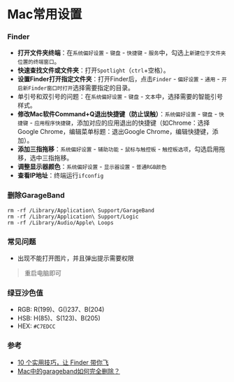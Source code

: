 # Mac常用设置

### Finder
* **打开文件夹终端**：在`系统偏好设置` - `键盘` - `快捷键` - `服务`中，勾选上`新建位于文件夹位置的终端窗口`。
* **快速查找文件或文件夹**：打开`Spotlight`（`ctrl`+空格）。
* **设置Finder打开指定文件夹**：打开Finder后，点击`Finder` - `偏好设置` - `通用` - `开启新Finder窗口时打开`选择需要指定的目录。
* 单引号和双引号的问题：在`系统偏好设置` - `键盘` - `文本`中，选择需要的智能引号样式。
* **修改Mac软件Command+Q退出快捷键（防止误触）**：`系统偏好设置` - `键盘` - `快捷键` - `应用程序快捷键`，添加对应的应用退出的快捷键（如Chrome：选择Google Chrome，编辑菜单标题：退出Google Chrome，编辑快捷键，添加）。
* **添加三指拖移**：`系统偏好设置` - `辅助功能` - `鼠标与触控板` - `触控板选项`，勾选启用拖移，选中三指拖移。
* **调整显示器颜色**：`系统偏好设置` - `显示器设置` - `普通RGB颜色`
* **查看IP地址**：终端运行`ifconfig`

### 删除GarageBand
```
rm -rf /Library/Application\ Support/GarageBand
rm -rf /Library/Application\ Support/Logic
rm -rf /Library/Audio/Apple\ Loops
```

### 常见问题
* 出现不能打开图片，并且弹出提示需要权限
> 重启电脑即可

### 绿豆沙色值
* RGB: R(199)、G()237、B(204)
* HSB: H(85)、S(123)、B(205)
* HEX: `#C7EDCC`


### 参考
* [10 个实用技巧，让 Finder 带你飞](http://sspai.com/27403/)
* [Mac中的garageband如何完全删除？](https://www.zhihu.com/question/48348923/answer/121311324)